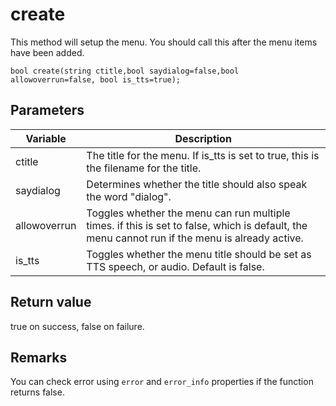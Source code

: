 # create
This method will setup the menu. You should call this after the menu items have been added.

`bool create(string ctitle,bool saydialog=false,bool allowoverrun=false, bool is_tts=true);`

## Parameters
| Variable | Description |
|---|---|
| ctitle | The title for the menu. If is_tts is set to true, this is the filename for the title. |
| saydialog | Determines whether the title should also speak the word "dialog". |
| allowoverrun | Toggles whether the menu can run multiple times. if this is set to false, which is default, the menu cannot run if the menu is already active. |
| is_tts | Toggles whether the menu title should be set as TTS speech, or audio. Default is false. |

## Return value
true on success, false on failure.

## Remarks
You can check error using `error` and `error_info` properties if the function returns false.